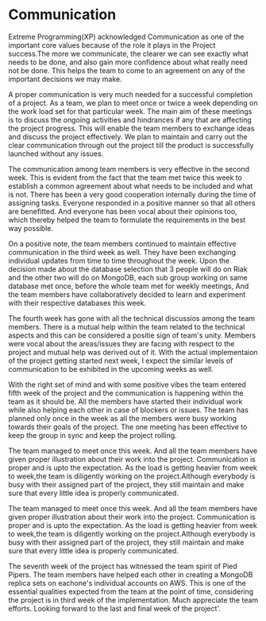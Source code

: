 # Communication

Extreme Programming(XP) acknowledged Communication as one of the important core values because of the role it plays in the 
Project success.The more we communicate, the clearer we can see exactly what needs to be done, and also gain more confidence 
about what really need not be done. This helps the team to come to an agreement on any of the important decisions we may make.

A proper communication is very much needed for a successful completion of a project. As a team, we plan to meet once or twice 
a week depending on the work load set for that particular week. The main aim of these meetings is to discuss the ongoing 
activities and hindrances if any that are affecting the project progress. This will enable the team members to exchange ideas 
and discuss the project effectively. We plan to maintain and carry out the clear communication through out the project till the product is successfully launched without any issues.

The communication among team members is very effective in the second week. This is evident from the fact that the team met 
twice this week to establish a common agreement about what needs to be included and what is not. There has been a very good 
cooperation internally during the time of assigning tasks. Everyone responded in a positive manner so that all others are 
benefitted. And everyone has been vocal about their opinions too, which thereby helped the team to formulate the requirements 
in the best way possible.

On a positive note, the team members continued to maintain effective communication in the third week as well. They have been exchanging individual updates from time to time throughout the week. Upon the decision made about the database selection that 3 people will do on Riak and the other two will do on MongoDB, each sub group working on same database met once, before the whole team met for weekly meetings, And the team members have collaboratively decided to learn and experiment with their respective databases this week.

The fourth week has gone with all the technical discussios among the team members. There is a mutual help within the team related to the technical aspects and this can be considered a positie sign of team's unity. Members were vocal about the areas/issues they are facing with respect to the project and mutual help was derived out of it. With the actual implementaion of the project getting started next week, I expect the similar levels of communication to be exhibited in the upcoming weeks as well.

With the right set of mind and with some positive vibes the team entered fifth week of the project and the communication is happening within the team as it should be. All the members have started their individual work while also helping each other in case of blockers or issues. The team has planned only once in the week as all the members were busy working towards their goals of the project. The one meeting has been effective to keep the group in sync and keep the project rolling.

The team managed to meet once this week. And all the team members have given proper illustration about their work into the project. Communication is proper and is upto the expectation. As the load is getting heavier from week to week,the team is diligently working on the project.Although everybody is busy with their assigned part of the project, they still maintain and make sure that every little idea is properly communicated. 

The team managed to meet once this week. And all the team members have given proper illustration about their work into the project. Communication is proper and is upto the expectation. As the load is getting heavier from week to week,the team is diligently working on the project.Although everybody is busy with their assigned part of the project, they still maintain and make sure that every little idea is properly communicated.

The seventh week of the project has witnessed the team spirit of Pied Pipers. The team members have helped each other in creating a MongoDB replica sets on eachone's individual accounts on AWS. This is one of the essential qualities expected from the team at the point of time, considering the project is in third week of the implementation. Much appreciate the team efforts. Looking forward to the last and final week of the project'.
